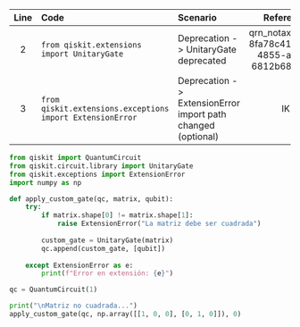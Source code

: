 | Line | Code | Scenario | Reference | Artifact | Refactoring |
| :--: | :--- | :------- | :--------:| :------- | :---------- |
| 2 | `from qiskit.extensions import UnitaryGate` | Deprecation -> UnitaryGate deprecated | qrn_notax_ddbb-8fa78c41-fe65-4855-a211-6812b683b158 | UnitaryGate | `from qiskit.circuit.library import UnitaryGate` |
| 3 | `from qiskit.extensions.exceptions import ExtensionError` | Deprecation -> ExtensionError import path changed (optional) | IK | ExtensionError | `from qiskit.exceptions import ExtensionError` |

```python
from qiskit import QuantumCircuit
from qiskit.circuit.library import UnitaryGate
from qiskit.exceptions import ExtensionError
import numpy as np

def apply_custom_gate(qc, matrix, qubit):
    try:
        if matrix.shape[0] != matrix.shape[1]:
            raise ExtensionError("La matriz debe ser cuadrada")
            
        custom_gate = UnitaryGate(matrix)
        qc.append(custom_gate, [qubit])
        
    except ExtensionError as e:
        print(f"Error en extensión: {e}")

qc = QuantumCircuit(1)

print("\nMatriz no cuadrada...")
apply_custom_gate(qc, np.array([[1, 0, 0], [0, 1, 0]]), 0)
```
